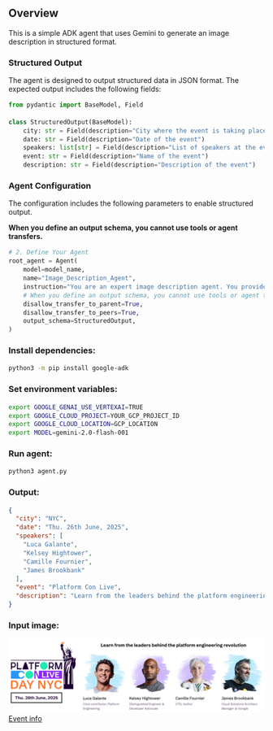 ## Overview
This is a simple ADK agent that uses Gemini to generate an image description in structured format.

### Structured Output
The agent is designed to output structured data in JSON format. The expected output includes the following fields:
```python
from pydantic import BaseModel, Field

class StructuredOutput(BaseModel):
    city: str = Field(description="City where the event is taking place")
    date: str = Field(description="Date of the event")
    speakers: list[str] = Field(description="List of speakers at the event")
    event: str = Field(description="Name of the event")
    description: str = Field(description="Description of the event")
```

### Agent Configuration
The configuration includes the following parameters to enable structured output.

**When you define an output schema, you cannot use tools or agent transfers.**
```python
# 2. Define Your Agent
root_agent = Agent(
    model=model_name,
    name="Image_Description_Agent",
    instruction="You are an expert image description agent. You provide detailed descriptions of images.",
    # When you define an output schema, you cannot use tools or agent transfers.
    disallow_transfer_to_parent=True,
    disallow_transfer_to_peers=True,
    output_schema=StructuredOutput,
)
```

### Install dependencies:

```bash
python3 -m pip install google-adk
```

### Set environment variables:

```bash
export GOOGLE_GENAI_USE_VERTEXAI=TRUE
export GOOGLE_CLOUD_PROJECT=YOUR_GCP_PROJECT_ID
export GOOGLE_CLOUD_LOCATION=GCP_LOCATION
export MODEL=gemini-2.0-flash-001
```

### Run agent:

```bash
python3 agent.py
```


### Output:
```JSON
{
  "city": "NYC",
  "date": "Thu. 26th June, 2025",
  "speakers": [
    "Luca Galante",
    "Kelsey Hightower",
    "Camille Fournier",
    "James Brookbank"
  ],
  "event": "Platform Con Live",
  "description": "Learn from the leaders behind the platform engineering revolution"
}
```

### Input image:
![Platform Eng NYC](platformengnyc.png)
[Event info](https://platformcon.com/live-day-nyc)